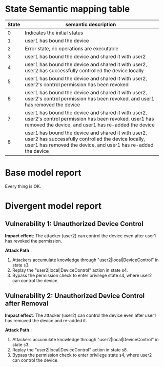 # State Semantic mapping table
|State | semantic description|
|-----|---------|
|0 | Indicates the initial status|
|1 | user1 has bound the device|
|2 | Error state, no operations are executable|
|3 | user1 has bound the device and shared it with user2|
|4 | user1 has bound the device and shared it with user2, user2 has successfully controlled the device locally|
|5 | user1 has bound the device and shared it with user2, user2's control permission has been revoked|
|6 | user1 has bound the device and shared it with user2, user2's control permission has been revoked, and user1 has removed the device|
|7 | user1 has bound the device and shared it with user2, user2's control permission has been revoked, user1 has removed the device, and user1 has re-added the device|
|8 | user1 has bound the device and shared it with user2, user2 has successfully controlled the device locally, user1 has removed the device, and user1 has re-added the device|

# Base model report
Every thing is OK.

# Divergent model report
## Vulnerability 1: Unauthorized Device Control
**Impact effect**: The attacker (user2) can control the device even after user1 has revoked the permission.

**Attack Path** :
1. Attackers accumulate knowledge through "user2|local|DeviceControl" in state s3.
2. Replay the "user2|local|DeviceControl" action in state s4.
3. Bypass the permission check to enter privilege state s4, where user2 can control the device.

## Vulnerability 2: Unauthorized Device Control after Removal
**Impact effect**: The attacker (user2) can control the device even after user1 has removed the device and re-added it.

**Attack Path** :
1. Attackers accumulate knowledge through "user2|local|DeviceControl" in state s3.
2. Replay the "user2|local|DeviceControl" action in state s8.
3. Bypass the permission check to enter privilege state s4, where user2 can control the device.